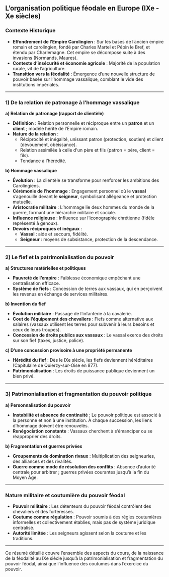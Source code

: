 ## L’organisation politique féodale en Europe (IXe - Xe siècles)

### Contexte Historique

- **Effondrement de l’Empire Carolingien** : Sur les bases de l’ancien empire romain et carolingien, fondé par Charles Martel et Pépin le Bref, et étendu par Charlemagne. Cet empire se décompose suite à des invasions (Normands, Maures).
- **Contexte d’insécurité et économie agricole** : Majorité de la population rurale, vit de l’agriculture.
- **Transition vers la féodalité** : Émergence d’une nouvelle structure de pouvoir basée sur l’hommage vassalique, comblant le vide des institutions impériales.

---

### 1) De la relation de patronage à l’hommage vassalique

**a) Relation de patronage (rapport de clientèle)**
- **Définition** : Relation personnelle et réciproque entre un **patron** et un **client** ; modèle hérité de l’Empire romain.
- **Nature de la relation** : 
  - Réciprocité et inégalité, unissant patron (protection, soutien) et client (dévouement, obéissance).
  - Relation assimilée à celle d'un père et fils (patron = père, client = fils).
  - Tendance à l’hérédité.

**b) Hommage vassalique**
- **Évolution** : La clientèle se transforme pour renforcer les ambitions des Carolingiens.
- **Cérémonie de l’hommage** : Engagement personnel où le **vassal** s’agenouille devant le **seigneur**, symbolisant allégeance et protection mutuelle.
- **Aristocratie militaire** : L’hommage lie deux hommes du monde de la guerre, formant une hiérarchie militaire et sociale.
- **Influence religieuse** : Influence sur l’iconographie chrétienne (fidèle représenté à genoux).
- **Devoirs réciproques et inégaux** : 
  - **Vassal** : aide et secours, fidélité.
  - **Seigneur** : moyens de subsistance, protection de la descendance.

---

### 2) Le fief et la patrimonialisation du pouvoir

**a) Structures matérielles et politiques**
- **Pauvreté de l’empire** : Faiblesse économique empêchant une centralisation efficace.
- **Système de fiefs** : Concession de terres aux vassaux, qui en perçoivent les revenus en échange de services militaires.

**b) Invention du fief**
- **Évolution militaire** : Passage de l’infanterie à la cavalerie.
- **Cout de l’équipement des chevaliers** : Fiefs comme alternative aux salaires (vassaux utilisent les terres pour subvenir à leurs besoins et ceux de leurs troupes).
- **Concession de droits publics aux vassaux** : Le vassal exerce des droits sur son fief (taxes, justice, police).

**c) D’une concession provisoire à une propriété permanente**
- **Hérédité du fief** : Dès le IXe siècle, les fiefs deviennent héréditaires (Capitulaire de Quierzy-sur-Oise en 877).
- **Patrimonialisation** : Les droits de puissance publique deviennent un bien privé.

---

### 3) Patrimonialisation et fragmentation du pouvoir politique

**a) Personnalisation du pouvoir**
- **Instabilité et absence de continuité** : Le pouvoir politique est associé à la personne et non à une institution. À chaque succession, les liens d’hommage doivent être renouvelés.
- **Renégociation constante** : Vassaux cherchent à s’émanciper ou se réapproprier des droits.

**b) Fragmentation et guerres privées**
- **Groupements de domination rivaux** : Multiplication des seigneuries, des alliances et des rivalités.
- **Guerre comme mode de résolution des conflits** : Absence d’autorité centrale pour arbitrer ; guerres privées courantes jusqu’à la fin du Moyen Âge.

---

### Nature militaire et coutumière du pouvoir féodal

- **Pouvoir militaire** : Les détenteurs du pouvoir féodal contrôlent des chevaliers et des forteresses.
- **Coutume comme régulation** : Pouvoir soumis à des règles coutumières informelles et collectivement établies, mais pas de système juridique centralisé.
- **Autorité limitée** : Les seigneurs agissent selon la coutume et les traditions.

--- 

Ce résumé détaillé couvre l’ensemble des aspects du cours, de la naissance de la féodalité au IXe siècle jusqu’à la patrimonialisation et fragmentation du pouvoir féodal, ainsi que l’influence des coutumes dans l’exercice du pouvoir.